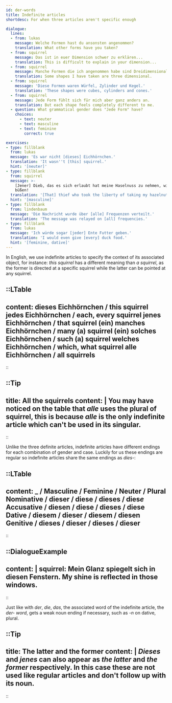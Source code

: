 ```yaml
---
id: der-words
title: Indefinite articles
shortdesc: For when three articles aren't specific enough

dialogue:
  lines:
  - from: lukas
    message: Welche Formen hast du ansonsten angenommen?
    translation: What other forms have you taken?
  - from: squirrel
    message: Das ist in euer Dimension schwer zu erklären...
    translation: This is difficult to explain in your dimension...
  - from: squirrel
    message: Manche Formen die ich angenommen habe sind Dreidimensional.
    translation: Some shapes I have taken are three dimensional.
  - from: squirrel
    message: 'Diese Formen waren Würfel, Zylinder und Kegel.'
    translation: 'These shapes were cubes, cylinders and cones.'
  - from: squirrel
    message: Jede Form fühlt sich für mich aber ganz anders an.
    translation: But each shape feels completely different to me.
  - question: What grammatical gender does "Jede Form" have?
    choices:
      - text: neuter
      - text: masculine
      - text: feminine
        correct: true

exercises:
- type: fillblank
  from: lukas
  message: 'Es war nicht [dieses] Eichhörnchen.'
  translation: 'It wasn''t [this] squirrel.'
  hint: '[neuter]'
- type: fillblank
  from: squirrel
  message: >-
    [Jener] Dieb, das es sich erlaubt hat meine Haselnuss zu nehmen, wird dafür
    büßen!
  translation: '[That] thief who took the liberty of taking my hazelnut will pay for it!'
  hint: '[masculine]'
- type: fillblank
  from: lindenbaum
  message: 'Die Nachricht wurde über [alle] Frequenzen verteilt.'
  translation: 'The message was relayed on [all] frequencies.'
- type: fillblank
  from: lukas
  message: 'Ich würde sogar [jeder] Ente Futter geben.'
  translation: 'I would even give [every] duck food.'
  hint: '[feminine, dative]'
---
```


In English, we use indefinite articles to specify the context of its associated object, for instance: _this squirrel_ has a different meaning than _a squirrel_, as the former is directed at a specific squirrel while the latter can be pointed at any squirrel.

::LTable
---
content:
  dieses Eichhörnchen / this squirrel
  jedes Eichhörnchen / each, every squirrel
  jenes Eichhörnchen / that squirrel
  (ein) manches Eichhörnchen / many (a) squirrel
  (ein) solches Eichhörnchen / such (a) squirrel
  welches Eichhörnchen / which, what squirrel
  alle Eichhörnchen / all squirrels
---
::

::Tip
---
title: All the squirrels
content: |
  You may have noticed on the table that _alle_ uses the plural of squirrel, this is because _alle_ is the only indefinite article which can't be used in its singular.
---
::


Unlike the three definite articles, indefinite articles have different endings for each combination of gender and case. Luckily for us these endings are regular so indefinite articles share the same endings as _dies-_:

::LTable
---
content:
  _ / Masculine / Feminine / Neuter / Plural
  Nominative / dies**er** / dies**e** / dies**es** / dies*e*
  Accusative / dies**en** / dies**e** / dies**es** / dies**e**
  Dative / dies**em** / dies**er** / dies**em** / dies**en**
  Genitive / dies**es** / dies**er** / dies**es** / dies**er**
---
::

::DialogueExample
---
content: |
  squirrel:
    Mein Glanz spiegelt sich in diesen Fenster**n**.
    My shine is reflected in those windows.
---
::

Just like with _der_, _die_, _das_, the associated word of the indefinite article, the _der- word_, gets a weak noun ending if necessary, such as _-n_ on dative, plural.

::Tip
---
title: The latter and the former
content: |
  _Dieses_ and _jenes_ can also appear as _the latter_ and _the former_ respectively. In this case these are not used like regular articles and don't follow up with its noun.
---
::